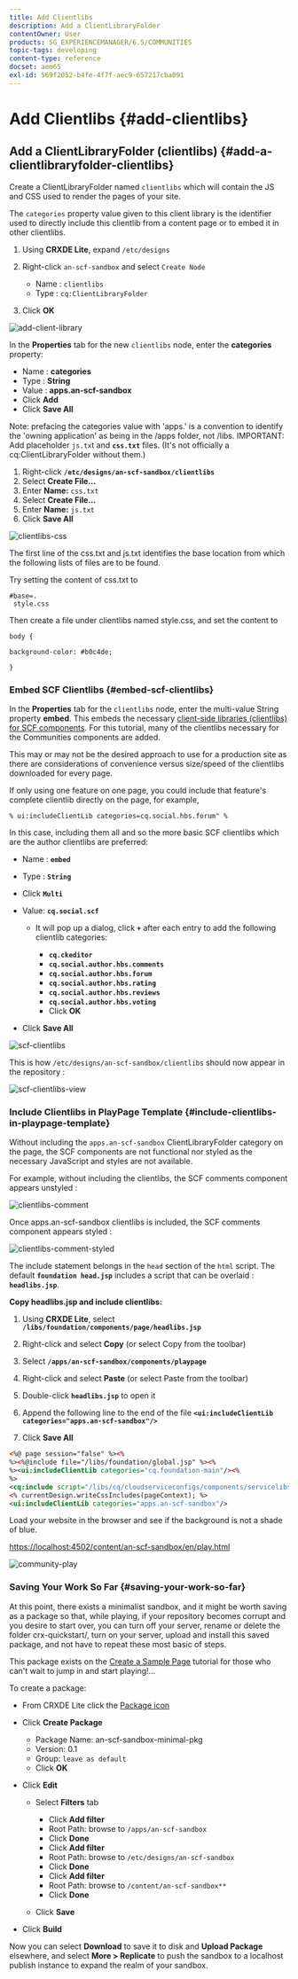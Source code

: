 ```yaml
---
title: Add Clientlibs
description: Add a ClientLibraryFolder
contentOwner: User
products: SG_EXPERIENCEMANAGER/6.5/COMMUNITIES
topic-tags: developing
content-type: reference
docset: aem65
exl-id: 569f2052-b4fe-4f7f-aec9-657217cba091
---
```

# Add Clientlibs {#add-clientlibs}

## Add a ClientLibraryFolder (clientlibs) {#add-a-clientlibraryfolder-clientlibs}

Create a ClientLibraryFolder named `clientlibs` which will contain the JS and CSS used to render the pages of your site.

The `categories` property value given to this client library is the identifier used to directly include this clientlib from a content page or to embed it in other clientlibs.

1. Using **CRXDE Lite**, expand `/etc/designs`

1. Right-click `an-scf-sandbox` and select `Create Node`

    * Name : `clientlibs`
    * Type : `cq:ClientLibraryFolder`

1. Click **OK**

![add-client-library](assets/add-client-library.png)

In the **Properties** tab for the new `clientlibs` node, enter the **categories** property:

* Name : **categories**
* Type : **String**
* Value : **apps.an-scf-sandbox**
* Click **Add**
* Click **Save All**

Note: prefacing the categories value with 'apps.' is a convention to identify the 'owning application' as being in the /apps folder, not /libs. IMPORTANT: Add placeholder `js.tx`t and **`css.txt`** files. (It's not officially a cq:ClientLibraryFolder without them.)

1. Right-click **`/etc/designs/an-scf-sandbox/clientlibs`**
1. Select **Create File...**
1. Enter **Name:** `css.txt`
1. Select **Create File...**
1. Enter **Name:** `js.txt`
1. Click **Save All**

![clientlibs-css](assets/clientlibs-css.png)

The first line of the css.txt and js.txt identifies the base location from which the following lists of files are to be found.

Try setting the content of css.txt to

```
#base=.
 style.css
```

Then create a file under clientlibs named style.css, and set the content to

`body {`

`background-color: #b0c4de;`

`}`

### Embed SCF Clientlibs {#embed-scf-clientlibs}

In the **Properties** tab for the `clientlibs` node, enter the multi-value String property **embed**. This embeds the necessary [client-side libraries (clientlibs) for SCF components](/help/communities/client-customize.md#clientlibs-for-scf). For this tutorial, many of the clientlibs necessary for the Communities components are added.

This may or may not be the desired approach to use for a production site as there are considerations of convenience versus size/speed of the clientlibs downloaded for every page.

If only using one feature on one page, you could include that feature's complete clientlib directly on the page, for example, 

`% ui:includeClientLib categories=cq.social.hbs.forum" %`

In this case, including them all and so the more basic SCF clientlibs which are the author clientlibs are preferred:

* Name : **`embed`**
* Type : **`String`**
* Click **`Multi`**
* Value: **`cq.social.scf`**
  
  * It will pop up a dialog,
  click **`+`** after each entry to add the following clientlib categories:

    * **`cq.ckeditor`**
    * **`cq.social.author.hbs.comments`**
    * **`cq.social.author.hbs.forum`**
    * **`cq.social.author.hbs.rating`**
    * **`cq.social.author.hbs.reviews`**
    * **`cq.social.author.hbs.voting`**
    * Click **OK**

* Click **Save All**

![scf-clientlibs](assets/scf-clientlibs.png)

This is how `/etc/designs/an-scf-sandbox/clientlibs` should now appear in the repository :

![scf-clientlibs-view](assets/scf-clientlibs1.png)

### Include Clientlibs in PlayPage Template {#include-clientlibs-in-playpage-template}

Without including the `apps.an-scf-sandbox` ClientLibraryFolder category on the page, the SCF components are not functional nor styled as the necessary JavaScript and styles are not available.

For example, without including the clientlibs, the SCF comments component appears unstyled :

![clientlibs-comment](assets/clientlibs-comment.png)

Once apps.an-scf-sandbox clientlibs is included, the SCF comments component appears styled :

![clientlibs-comment-styled](assets/clientlibs-comment1.png)

The include statement belongs in the `head` section of the `html` script. The default **`foundation head.jsp`** includes a script that can be overlaid : **`headlibs.jsp`**.

**Copy headlibs.jsp and include clientlibs:**

1. Using **CRXDE Lite**, select **`/libs/foundation/components/page/headlibs.jsp`**

1. Right-click and select **Copy** (or select Copy from the toolbar)
1. Select **`/apps/an-scf-sandbox/components/playpage`**
1. Right-click and select **Paste** (or select Paste from the toolbar)
1. Double-click **`headlibs.jsp`** to open it
1. Append the following line to the end of the file
   **`<ui:includeClientLib categories="apps.an-scf-sandbox"/>`**

1. Click **Save All**

```xml
<%@ page session="false" %><%
%><%@include file="/libs/foundation/global.jsp" %><%
%><ui:includeClientLib categories="cq.foundation-main"/><%
%>
<cq:include script="/libs/cq/cloudserviceconfigs/components/servicelibs/servicelibs.jsp"/>
<% currentDesign.writeCssIncludes(pageContext); %>
<ui:includeClientLib categories="apps.an-scf-sandbox"/>

```

Load your website in the browser and see if the background is not a shade of blue.

[https://localhost:4502/content/an-scf-sandbox/en/play.html](https://localhost:4502/content/an-scf-sandbox/en/play.html)

![community-play](assets/community-play.png)

### Saving Your Work So Far {#saving-your-work-so-far}

At this point, there exists a minimalist sandbox, and it might be worth saving as a package so that, while playing, if your repository becomes corrupt and you desire to start over, you can turn off your server, rename or delete the folder crx-quickstart/, turn on your server, upload and install this saved package, and not have to repeat these most basic of steps.

This package exists on the [Create a Sample Page](/help/communities/create-sample-page.md) tutorial for those who can't wait to jump in and start playing!...

To create a package:

* From CRXDE Lite click the [Package icon](https://localhost:4502/crx/packmgr/)
* Click **Create Package**

    * Package Name: an-scf-sandbox-minimal-pkg
    * Version: 0.1
    * Group: `leave as default`
    * Click **OK**

* Click **Edit**

    * Select **Filters** tab

        * Click **Add filter**
        * Root Path: browse to `/apps/an-scf-sandbox`
        * Click **Done**
        * Click **Add filter**
        * Root Path: browse to `/etc/designs/an-scf-sandbox`
        * Click **Done**
        * Click **Add filter**
        * Root Path: browse to `/content/an-scf-sandbox**`
        * Click **Done**

    * Click **Save**

* Click **Build**

Now you can select **Download** to save it to disk and **Upload Package** elsewhere, and select **More > Replicate** to push the sandbox to a localhost publish instance to expand the realm of your sandbox.
